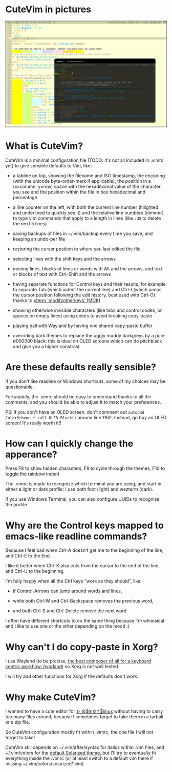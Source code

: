 # CuteVim in pictures

![screenshot of vim in dark mode inside wezterm over vim in light mode inside foot](screenshots/cute-vim.png)

# What is CuteVim?

CuteVim is a minimal configuration file (TODO: it's not all included in .vimrc yet) to give sensible defaults to Vim, like:

 - a tabline on top, showing the filename and ISO timestamp, the encoding (with the unicode byte-order-mark if applicable), the position in a (x=column, y=row) space with the hexadecimal value of the character you see and the position within the file in box hexadecimal and percentage

 - a line counter on the left, with both the current line number (hilighted and underlined to quickly see it) and the relative line numbers (dimmer) to type vim commands that apply to a length in lines (like `:d5` to delete the next 5 lines)

 - saving backups of files in ~/.vim/backup every time you save, and keeping an undo-per file

 - restoring the cursor position to where you last edited the file

 - selecting lines with the shift keys and the arrows

 - moving lines, blocks of lines or words with Alt and the arrows, and text or blocks of text with Ctrl-Shift and the arrows

 - having separate functions for Control keys and their results, for example to separate Tab (which indent the current line) and Ctrl-I (which jumps the cursor position following the edit history, best used with Ctrl-O) thanks to [xterm 'modifyotherkeys' (MOK)](https://invisible-island.net/xterm/modified-keys.html)

 - showing otherwise invisible characters (like tabs and control codes, or spaces on empty lines) using colors to avoid breaking copy-paste

 - playing ball with Wayland by having one shared copy-paste buffer

 - overriding dark themes to replace the uggly muddy darkgreys by a pure #000000 black: this is ideal on OLED screens which can do pitchblack and give you a higher constrast

# Are these defaults really sensible?

If you don't like readline or Windows shortcuts, some of my choices may be questionable.

Fortunately, the .vimrc should be easy to understand thanks to all the comments, and you should be able to adjust it to match your preferences.

PS: If you don't have an OLED screen, don't comment out `autocmd ColorScheme * call OLED_Black()` around line 1162. Instead, go buy an OLED screen! It's really worth it!!

# How can I quickly change the apperance?

Press F8 to show hidden characters, F9 to cycle through the themes, F10 to toggle the rainbow indent

The .vimrc is made to recognize which terminal you are using, and start in either a light or dark profile: I use both foot (light) and wezterm (dark).

If you use Windows Terminal, you can also configure UUIDs to recognize the profile

# Why are the Control keys mapped to emacs-like readline commands?

Because I feel bad when Ctrl-A doesn't get me to the beginning of the line, and Ctrl-E to the End.

I like it better when Ctrl-K also cuts from the cursor to the end of the line, and Ctrl-U to the beginning.

I'm fully happy when all the Ctrl keys "work as they should", like:

 - if Control-Arrows can jump around words and lines,

 - while both Ctrl-W and Ctrl-Backspace removes the previous word,

 - and both Ctrl-S and Ctrl-Delete remove the next word

I often have different shortcuts to do the same thing because I'm whimsical and I like to use one or the other depending on the mood :)

# Why can't I do copy-paste in Xorg?

I use Wayland (to be precise, [the best composer of all for a keyboard centric workflow: hyprland](https://github.com/hyprwm/Hyprland)) so Xorg is not well tested.

I will try add other functions for Xorg if the defaults don't work.

# Why make CuteVim?

I wanted to have a cute editor for [☪ ☮$m✡✝🍏linux](http://github.com/csdvrx/cosmopolinux) without having to carry too many files around, because I sometimes forget to take them in a tarball or a zip file.

So CuteVim configuration mostly fit within .vimrc, the one file I will not forget to take!

CuteVim still depends on ~/.vim/after/syntax for italics within .vim files, and ~/.vim/colors for the [default Solarized theme](https://en.wikipedia.org/wiki/Solarized), but I'll try to eventually fit everything inside the .vimrc (or at least switch to a default vim there if missing ~/.vim/colors/solarized*.vim)
